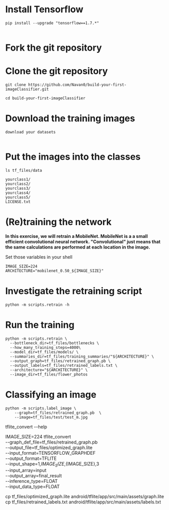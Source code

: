 # Install Tensorflow



```
pip install --upgrade "tensorflow==1.7.*"


```

# Fork the git repository


# Clone the git repository


```
git clone https://github.com/Navan0/build-your-first-imageClassifier.git
```


```
cd build-your-first-imageClassifier 

```
# Download the training images



```
download your datasets
    
```

# Put the images into the classes

```
ls tf_files/data

```



```
yourclass1/
yourclass2/
yourclass3/
yourclass4/
yourclass5/
LICENSE.txt

```

# (Re)training the network



**In this exercise, we will retrain a MobileNet. MobileNet is a a small efficient convolutional neural network. "Convolutional" just means that the same calculations are performed at each location in the image.**

Set those variables in your shell

```
IMAGE_SIZE=224
ARCHITECTURE="mobilenet_0.50_${IMAGE_SIZE}"

```

# Investigate the retraining script



```
python -m scripts.retrain -h
```
# Run the training




```
python -m scripts.retrain \
  --bottleneck_dir=tf_files/bottlenecks \
  --how_many_training_steps=4000\
  --model_dir=tf_files/models/ \
  --summaries_dir=tf_files/training_summaries/"${ARCHITECTURE}" \
  --output_graph=tf_files/retrained_graph.pb \
  --output_labels=tf_files/retrained_labels.txt \
  --architecture="${ARCHITECTURE}" \
  --image_dir=tf_files/flower_photos
```

# Classifying an image



```
python -m scripts.label_image \
    --graph=tf_files/retrained_graph.pb  \
    --image=tf_files/test/test_m.jpg
```


tflite_convert --help



IMAGE_SIZE=224
tflite_convert \
  --graph_def_file=tf_files/retrained_graph.pb \
  --output_file=tf_files/optimized_graph.lite \
  --input_format=TENSORFLOW_GRAPHDEF \
  --output_format=TFLITE \
  --input_shape=1,${IMAGE_SIZE},${IMAGE_SIZE},3 \
  --input_array=input \
  --output_array=final_result \
  --inference_type=FLOAT \
  --input_data_type=FLOAT



cp tf_files/optimized_graph.lite android/tflite/app/src/main/assets/graph.lite 
cp tf_files/retrained_labels.txt android/tflite/app/src/main/assets/labels.txt 
